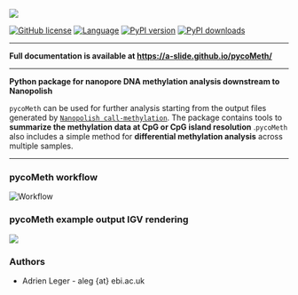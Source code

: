![](./docs/pictures/pycoMeth_long.png)

[![GitHub license](https://img.shields.io/github/license/a-slide/pycoMeth.svg)](https://github.com/a-slide/pycoMeth/blob/master/LICENSE)
[![Language](https://img.shields.io/badge/Language-Python3-yellow.svg)](https://www.python.org/)
[![PyPI version](https://badge.fury.io/py/pycoMeth.svg)](https://badge.fury.io/py/pycoMeth)
[![PyPI downloads](https://pepy.tech/badge/pycoMeth)](https://pepy.tech/project/pycoMeth)

<!-- [![DOI](https://zenodo.org/badge/144169864.svg)](https://zenodo.org/badge/latestdoi/144169864) -->

---

**Full documentation is available at https://a-slide.github.io/pycoMeth/**

---

**Python package for nanopore DNA methylation analysis downstream to Nanopolish**

`pycoMeth` can be used for further analysis starting from the output files generated by [`Nanopolish call-methylation`](https://github.com/jts/nanopolish). The package contains tools to **summarize the methylation data at CpG or CpG island resolution** .`pycoMeth` also includes a simple method for **differential methylation analysis** across multiple samples.

---

### pycoMeth workflow

![Workflow](pictures/pycoMeth_package.png)


### pycoMeth example output IGV rendering

![](pictures/pycoMeth_all.png)

### Authors

* Adrien Leger - aleg {at} ebi.ac.uk

